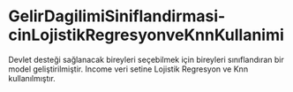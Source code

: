 # GelirDagilimiSiniflandirmasi-cinLojistikRegresyonveKnnKullanimi
Devlet desteği sağlanacak bireyleri seçebilmek için bireyleri sınıflandıran bir model geliştirilmiştir. Income veri setine Lojistik Regresyon ve Knn kullanılmıştır.
